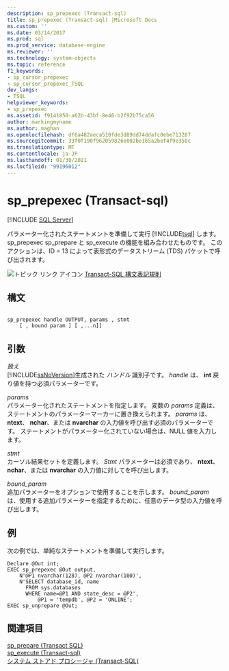 ```yaml
---
description: sp_prepexec (Transact-sql)
title: sp_prepexec (Transact-sql) |Microsoft Docs
ms.custom: ''
ms.date: 03/14/2017
ms.prod: sql
ms.prod_service: database-engine
ms.reviewer: ''
ms.technology: system-objects
ms.topic: reference
f1_keywords:
- sp_cursor_prepexec
- sp_cursor_prepexec_TSQL
dev_langs:
- TSQL
helpviewer_keywords:
- sp_prepexec
ms.assetid: f9141850-a62b-43bf-8e46-b2f92b75ca56
author: markingmyname
ms.author: maghan
ms.openlocfilehash: df6a482aeca510fde3d89dd74ddafc0ebe713287
ms.sourcegitcommit: 33f0f190f962059826e002be165a2bef4f9e350c
ms.translationtype: MT
ms.contentlocale: ja-JP
ms.lasthandoff: 01/30/2021
ms.locfileid: "99196012"
---
```

# <a name="sp_prepexec-transact-sql"></a>sp_prepexec (Transact-sql)
[!INCLUDE [SQL Server](../../includes/applies-to-version/sqlserver.md)]

  パラメーター化されたステートメントを準備して実行 [!INCLUDE[tsql](../../includes/tsql-md.md)] します。 sp_prepexec sp_prepare と sp_execute の機能を組み合わせたものです。 このアクションは、ID = 13 によって表形式のデータストリーム (TDS) パケットで呼び出されます。  
  
 ![トピック リンク アイコン](../../database-engine/configure-windows/media/topic-link.gif "トピック リンク アイコン") [Transact-SQL 構文表記規則](../../t-sql/language-elements/transact-sql-syntax-conventions-transact-sql.md)  
  
## <a name="syntax"></a>構文  
  
```  
  
sp_prepexec handle OUTPUT, params , stmt  
    [ , bound param ] [ ,...n]]  
```  
  
## <a name="arguments"></a>引数  
 *扱え*  
 [!INCLUDE[ssNoVersion](../../includes/ssnoversion-md.md)]生成された *ハンドル* 識別子です。 *handle* は、 **int** 戻り値を持つ必須パラメーターです。  
  
 *params*  
 パラメーター化されたステートメントを指定します。 変数の *params* 定義は、ステートメントのパラメーターマーカーに置き換えられます。 *params* は、 **ntext**、 **nchar**、または **nvarchar** の入力値を呼び出す必須のパラメーターです。 ステートメントがパラメーター化されていない場合は、NULL 値を入力します。  
  
 *stmt*  
 カーソル結果セットを定義します。 *Stmt* パラメーターは必須であり、 **ntext**、 **nchar**、または **nvarchar** の入力値に対してを呼び出します。  
  
 *bound_param*  
 追加パラメーターをオプションで使用することを示します。 *bound_param* は、使用する追加パラメーターを指定するために、任意のデータ型の入力値を呼び出します。  
  
## <a name="examples"></a>例  
 次の例では、単純なステートメントを準備して実行します。  
  
```  
Declare @Out int;  
EXEC sp_prepexec @Out output,   
    N'@P1 nvarchar(128), @P2 nvarchar(100)',  
    N'SELECT database_id, name  
      FROM sys.databases  
      WHERE name=@P1 AND state_desc = @P2',   
          @P1 = 'tempdb', @P2 = 'ONLINE';   
EXEC sp_unprepare @Out;  
```  
  
## <a name="see-also"></a>関連項目  
 [sp_prepare &#40;Transact SQL&#41;](../../relational-databases/system-stored-procedures/sp-prepare-transact-sql.md)   
 [sp_execute &#40;Transact-sql&#41;](../../relational-databases/system-stored-procedures/sp-execute-transact-sql.md)   
 [システム ストアド プロシージャ &#40;Transact-SQL&#41;](../../relational-databases/system-stored-procedures/system-stored-procedures-transact-sql.md)  
  

